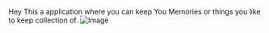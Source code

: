 Hey This a application where you can keep You Memories or things you like to keep collection of.
![Image](https://github.com/user-attachments/assets/7dacfdf5-c8a3-4e50-9766-0a04265189c2)

